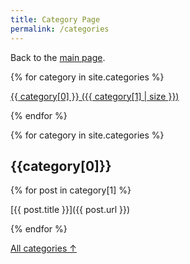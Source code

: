 ```yaml
---
title: Category Page
permalink: /categories
---
```

Back to the [main page](/).

{% for category in site.categories %}

[{{ category[0] }}&nbsp;({{ category[1] | size }})](#{{category[0]}})

{% endfor %}

</div>


{% for category in site.categories %}

<div markdown=1 style="min-height: 100vh;">

## {{category[0]}}

{% for post in category[1] %}

[{{ post.title }}]({{ post.url }})

{% endfor %}

[All categories &#8593;](#)

</div>

{% endfor %}
